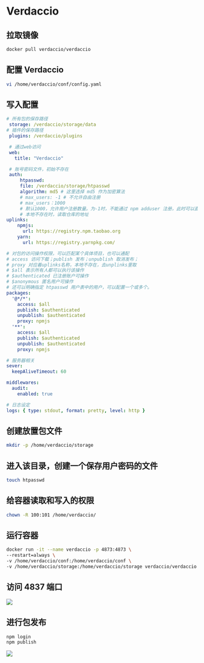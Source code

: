 # Verdaccio

## 拉取镜像

```bash
docker pull verdaccio/verdaccio
```

## 配置 Verdaccio

```bash
vi /home/verdaccio/conf/config.yaml
```

## 写入配置

```yaml
# 所有包的保存路径
 storage: /verdaccio/storage/data
# 插件的保存路径
 plugins: /verdaccio/plugins

 # 通过web访问
 web:
   title: "Verdaccio"

 # 账号密码文件，初始不存在
 auth:
     htpasswd:
     file: /verdaccio/storage/htpasswd
     algorithm: md5 # 这里选择 md5 作为加密算法
     # max_users: -1 # 不允许自由注册
     # max_users：1000
     # 默认1000，允许用户注册数量。为-1时，不能通过 npm adduser 注册，此时可以直接修改 file 文件添加用户。
     # 本地不存在时，读取仓库的地址
uplinks:
    npmjs:
      url: https://registry.npm.taobao.org
    yarn:
      url: https://registry.yarnpkg.com/

# 对包的访问操作权限，可以匹配某个具体项目，也可以通配
# access 访问下载；publish 发布；unpublish 取消发布；
# proxy 对应着uplinks名称，本地不存在，去unplinks里取
# $all 表示所有人都可以执行该操作
# $authenticated 已注册账户可操作
# $anonymous 匿名用户可操作
# 还可以明确指定 htpasswd 用户表中的用户，可以配置一个或多个。
packages:
  '@*/*':
    access: $all
    publish: $authenticated
    unpublish: $authenticated
    proxy: npmjs
  '**':
    access: $all
    publish: $authenticated
    unpublish: $authenticated
    proxy: npmjs

# 服务器相关
sever:
  keepAliveTimeout: 60

middlewares:
  audit:
    enabled: true

# 日志设定
logs: { type: stdout, format: pretty, level: http }
```

## 创建放置包文件

```bash
mkdir -p /home/verdaccio/storage
```

## 进入该目录，创建一个保存用户密码的文件

```bash
touch htpasswd
```

## 给容器读取和写入的权限

```bash
chown -R 100:101 /home/verdaccio/
```

## 运行容器

```bash
docker run -it --name verdaccio -p 4873:4873 \
--restart=always \
-v /home/verdaccio/conf:/home/verdaccio/conf \
-v /home/verdaccio/storage:/home/verdaccio/storage verdaccio/verdaccio
```

## 访问 4837 端口

<Image src="https://cdn.ddlazy.cn/fastboot/2023/09/04/1693837434476/verdaccio-empty.png"></Image>

## 进行包发布

```bash
npm login
npm publish
```

<Image src="https://cdn.ddlazy.cn/fastboot/2023/09/04/1693837695810/verdaccio-1.png"></Image>
